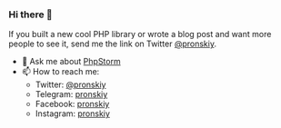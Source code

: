 ### Hi there 👋

If you built a new cool PHP library or wrote a blog post and want more people to see it, send me the link on Twitter [@pronskiy](https://twitter.com/pronskiy).


- 💬 Ask me about [PhpStorm](https://www.jetbrains.com/phpstorm/)
- 📫 How to reach me: 
  - Twitter: [@pronskiy](https://twitter.com/pronskiy)
  - Telegram: [pronskiy](https://t.me/pronskiy)
  - Facebook: [pronskiy](https://facebook.com/pronskiy)
  - Instagram: [pronskiy](https://instagram.com/pronskiy)

<!--
**pronskiy/pronskiy** is a ✨ _special_ ✨ repository because its `README.md` (this file) appears on your GitHub profile.

Here are some ideas to get you started:

- 🔭 I’m currently working on ...
- 🌱 I’m currently learning ...
- 👯 I’m looking to collaborate on ...
- 🤔 I’m looking for help with ...
- 💬 Ask me about ...
- 📫 How to reach me: ...
- 😄 Pronouns: ...
- ⚡ Fun fact: ...
-->
